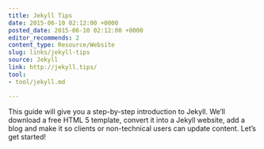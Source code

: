 ```yaml
---
title: Jekyll Tips
date: 2015-06-10 02:12:00 +0000
posted_date: 2015-06-10 02:12:00 +0000
editor_recommends: 2
content_type: Resource/Website
slug: links/jekyll-tips
source: Jekyll
link: http://jekyll.tips/
tool:
- tool/jekyll.md

---
```

This guide will give you a step-by-step introduction to Jekyll. We’ll download a free HTML 5 template, convert it into a Jekyll website, add a blog and make it so clients or non-technical users can update content. Let’s get started!



